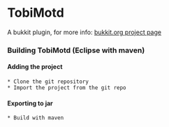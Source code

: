 # TobiMotd
A bukkit plugin, for more info:
[bukkit.org project page](http://dev.bukkit.org/bukkit-plugins/tobi-motd/)

### Building TobiMotd (Eclipse with maven)

#### Adding the project
```
* Clone the git repository
* Import the project from the git repo
```

#### Exporting to jar
```
* Build with maven
```
